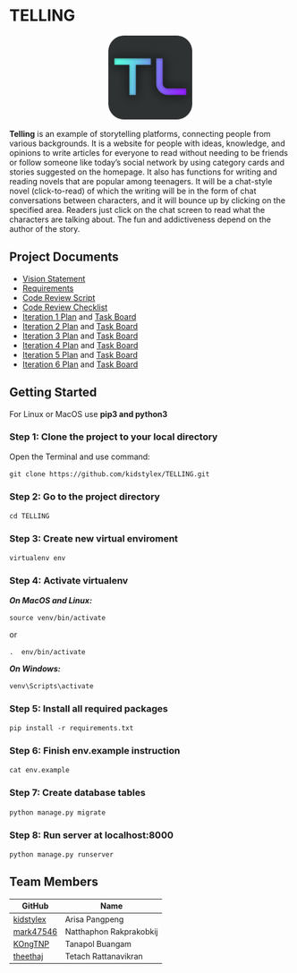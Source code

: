# TELLING 

<p align="center">
<img src="TELLING/static/Base/img/logo.png" width="150px" height="150px"></a>
</p>

**Telling** is an example of storytelling platforms, connecting people from various backgrounds. It is a website for people with ideas, knowledge, and opinions to write articles for everyone to read without needing to be friends or follow someone like today’s social network by using category cards and stories suggested on the homepage. It also has functions for writing and reading novels that are popular among teenagers. It will be a chat-style novel (click-to-read) of which the writing will be in the form of chat conversations between characters, and it will bounce up by clicking on the specified area. Readers just click on the chat screen to read what the characters are talking about. The fun and addictiveness depend on the author of the story.


## Project Documents
* [Vision Statement](../../wiki/Vision%20Statement)
* [Requirements](../../wiki/Requirements)
* [Code Review Script](../../wiki/Code%20Review%20Script)
* [Code Review Checklist](../../wiki/Code%20Review%20Checklist)
* [Iteration 1 Plan](../../wiki/Iteration-1-Plan) and [Task Board](../../projects/1)
* [Iteration 2 Plan](../../wiki/Iteration-2-Plan) and [Task Board](../../projects/2)
* [Iteration 3 Plan](../../wiki/Iteration-3-Plan) and [Task Board](../../projects/3)
* [Iteration 4 Plan](../../wiki/Iteration-4-Plan) and [Task Board](../../projects/4)
* [Iteration 5 Plan](../../wiki/Iteration-5-Plan) and [Task Board](../../projects/8)
* [Iteration 6 Plan](../../wiki/Iteration-6-Plan) and [Task Board](../../projects/10)

## Getting Started

For Linux or MacOS use **pip3 and python3**

### Step 1: Clone the project to your local directory

Open the Terminal and use command:

    git clone https://github.com/kidstylex/TELLING.git

### Step 2: Go to the project directory

    cd TELLING

### Step 3: Create new virtual enviroment

    virtualenv env

### Step 4: Activate virtualenv

***On MacOS and Linux:***

    source venv/bin/activate

or

    .  env/bin/activate

***On Windows:***

    venv\Scripts\activate

### Step 5: Install all required packages

    pip install -r requirements.txt

### Step 6: Finish env.example instruction

    cat env.example

### Step 7: Create database tables

    python manage.py migrate

### Step 8: Run server at localhost:8000

    python manage.py runserver 

## Team Members

GitHub                                     |           Name            |       
-------------------------------------------|---------------------------|
[kidstylex](https://github.com/kidstylex)  |  Arisa Pangpeng           |             
[mark47546](https://github.com/mark47546)  |  Natthaphon Rakprakobkij  |              
[KOngTNP](https://github.com/kongtnp)      |   Tanapol Buangam         |       
[theethaj](https://github.com/theethaj)    |  Tetach Rattanavikran     |              
